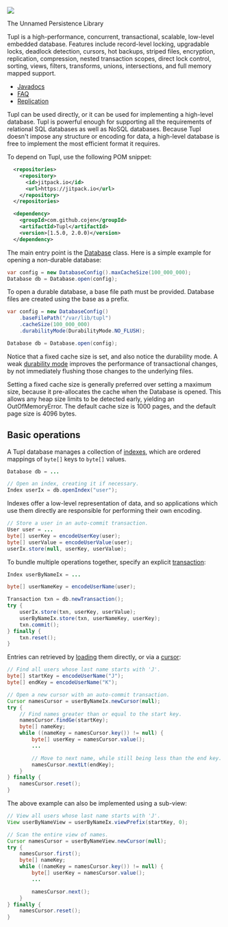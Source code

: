 [![](https://jitpack.io/v/cojen/Tupl.svg)](https://jitpack.io/#cojen/Tupl)

The Unnamed Persistence Library

Tupl is a high-performance, concurrent, transactional, scalable, low-level embedded database. Features include record-level locking, upgradable locks, deadlock detection, cursors, hot backups, striped files, encryption, replication, compression, nested transaction scopes, direct lock control, sorting, views, filters, transforms, unions, intersections, and full memory mapped support.

* [Javadocs](https://tupl.cojen.org/javadoc/org.cojen.tupl/org/cojen/tupl/package-summary.html)
* [FAQ](https://github.com/cojen/Tupl/wiki/FAQ)
* [Replication](https://github.com/cojen/Tupl/wiki/Replication)

Tupl can be used directly, or it can be used for implementing a high-level database. Tupl is
powerful enough for supporting all the requirements of relational SQL databases as well as
NoSQL databases. Because Tupl doesn't impose any structure or encoding for data, a high-level
database is free to implement the most efficient format it requires.

To depend on Tupl, use the following POM snippet:

```xml
  <repositories>
    <repository>
      <id>jitpack.io</id>
      <url>https://jitpack.io</url>
    </repository>
  </repositories>

  <dependency>
    <groupId>com.github.cojen</groupId>
    <artifactId>Tupl</artifactId>
    <version>[1.5.0, 2.0.0)</version>
  </dependency>
```

The main entry point is the [Database](https://tupl.cojen.org/javadoc/org/cojen/tupl/Database.html) class. Here is a simple example for opening a non-durable database:

```java
var config = new DatabaseConfig().maxCacheSize(100_000_000);
Database db = Database.open(config);
```

To open a durable database, a base file path must be provided. Database files are created
using the base as a prefix.

```java
var config = new DatabaseConfig()
    .baseFilePath("/var/lib/tupl")
    .cacheSize(100_000_000)
    .durabilityMode(DurabilityMode.NO_FLUSH);

Database db = Database.open(config);
```

Notice that a fixed cache size is set, and also notice the durability mode. A weak
[durability mode](https://tupl.cojen.org/javadoc/org/cojen/tupl/DurabilityMode.html) improves
the performance of transactional changes, by not immediately flushing those
changes to the underlying files.

Setting a fixed cache size is generally preferred over setting a maximum size, because it
pre-allocates the cache when the Database is opened. This allows any heap size limits to be
detected early, yielding an OutOfMemoryError. The default cache size is 1000
pages, and the default page size is 4096 bytes.

Basic operations
----------------

A Tupl database manages a collection of [indexes](https://tupl.cojen.org/javadoc/org/cojen/tupl/Index.html), which are ordered mappings of `byte[]` keys to `byte[]` values.

```java
Database db = ...

// Open an index, creating it if necessary.
Index userIx = db.openIndex("user");
```

Indexes offer a low-level representation of data, and so applications which use them directly are
responsible for performing their own encoding.

```java
// Store a user in an auto-commit transaction.
User user = ...
byte[] userKey = encodeUserKey(user);
byte[] userValue = encodeUserValue(user);
userIx.store(null, userKey, userValue);
```

To bundle multiple operations together, specify an explicit [transaction](https://tupl.cojen.org/javadoc/org/cojen/tupl/Transaction.html):

```java
Index userByNameIx = ...

byte[] userNameKey = encodeUserName(user);

Transaction txn = db.newTransaction();
try {
    userIx.store(txn, userKey, userValue);
    userByNameIx.store(txn, userNameKey, userKey);
    txn.commit();
} finally {
    txn.reset();
}
```

Entries can retrieved by [loading](https://tupl.cojen.org/javadoc/org/cojen/tupl/View.html#load-org.cojen.tupl.Transaction-byte:A-) them directly, or via a [cursor](https://tupl.cojen.org/javadoc/org/cojen/tupl/Cursor.html):

```java
// Find all users whose last name starts with 'J'.
byte[] startKey = encodeUserName("J");
byte[] endKey = encodeUserName("K");

// Open a new cursor with an auto-commit transaction.
Cursor namesCursor = userByNameIx.newCursor(null);
try {
    // Find names greater than or equal to the start key.
    namesCursor.findGe(startKey);
    byte[] nameKey;
    while ((nameKey = namesCursor.key()) != null) {
        byte[] userKey = namesCursor.value();
        ...

        // Move to next name, while still being less than the end key.
        namesCursor.nextLt(endKey);
    }
} finally {
    namesCursor.reset();
}
```

The above example can also be implemented using a sub-view:

```java
// View all users whose last name starts with 'J'.
View userByNameView = userByNameIx.viewPrefix(startKey, 0);

// Scan the entire view of names.
Cursor namesCursor = userByNameView.newCursor(null);
try {
    namesCursor.first();
    byte[] nameKey;
    while ((nameKey = namesCursor.key()) != null) {
        byte[] userKey = namesCursor.value();
        ...

        namesCursor.next();
    }
} finally {
    namesCursor.reset();
}
```
